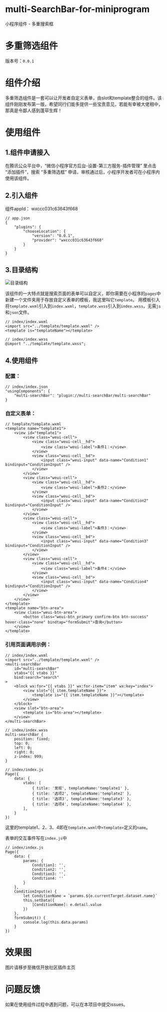# multi-SearchBar-for-miniprogram
小程序组件 - 多重搜索框


# 多重筛选组件
版本号：`0.0.1`


# 组件介绍
多重筛选组件是一套可以让开发者自定义表单，由slot和template整合的组件。该组件刚刚发布第一版，希望同行们能多提供一些宝贵意见，若能有幸被大佬相中，那真是令鄙人感到蓬荜生辉！


# 使用组件

## 1.组件申请接入
在腾讯公众平台中，“微信小程序官方后台-设置-第三方服务-插件管理” 里点击 “添加插件”，搜索 “多重筛选框” 申请，审核通过后，小程序开发者可在小程序内使用该组件。



## 2.引入组件
组件appId： wxccc031c63643f668
```
// app.json
{
	"plugins": {
		"chooseLocation": {
			"version": "0.0.1",
			"provider": "wxccc031c63643f668"
		}
	}
}
```


## 3.目录结构
![目录结构](./目录结构.png)

该组件的一大特点就是搜索页面的表单可以自定义，即你需要在小程序的`pages`中新建一个文件夹用于存放自定义表单的模板，我这里叫它`template`。
用模板引入将`template.wxml`引入到`index.wxml`，`template.wxss`引入到`index.wxss`，无需`js`和`json`文件。

```
// index/index.wxml
<import src="../template/template.wxml" />
<template is="templateName"></template>

// index/index.wxss
@import "../template/template.wxss";
```

## 4.使用组件

### 配置：
```
// index/index.json
"usingComponents": {
    "multi-searchBar": "plugin://multi-searchBar/multi-searchBar"
}
```

### 自定义表单：
```
// template/template.wxml
<template name="template1">
	<view id="template1">
		<view class="weui-cell">
			<view class="weui-cell__hd">
				<view class="weui-label">条件1：</view>
			</view>
			<view class="weui-cell__bd">
				<input class="weui-input" data-name="Condition1" bindinput="ConditionInput" />
			</view>
		</view>
		<view class="weui-cell">
			<view class="weui-cell__hd">
				<view class="weui-label">条件2：</view>
			</view>
			<view class="weui-cell__bd">
				<input class="weui-input" data-name="Condition2" bindinput="ConditionInput" />
			</view>
		</view>
		<view class="weui-cell">
			<view class="weui-cell__hd">
				<view class="weui-label">条件3：</view>
			</view>
			<view class="weui-cell__bd">
				<input class="weui-input" data-name="Condition3" bindinput="ConditionInput" />
			</view>
		</view>
		<view class="weui-cell">
			<view class="weui-cell__hd">
				<view class="weui-label">条件4：</view>
			</view>
			<view class="weui-cell__bd">
				<input class="weui-input" data-name="Condition4" bindinput="ConditionInput" />
			</view>
		</view>
	</view>
</template>
<template name="btn-area">
	<view class="weui-btn-area">
		<button class="weui-btn_primary confirm-btn btn-success" hover-class="none" bindtap="formSubmit">查询</button>
	</view>
</template>
```

### 引用页面调用示例：
```
// index/index.wxml
<import src="../template/template.wxml" />
<multi-searchBar
	id="multi-searchBar" 
	vtabs="{{ vtabs }}"
	bind:search="search"
>
	<block wx:for="{{ vtabs }}" wx:for-item="item" wx:key="index">
		<view slot="{{ item.templateName }}">
			<template is="{{ item.templateName }}"></template>
		</view>
	</block>
	<view slot="btn-area">
		<template is="btn-area"></template>
	</view>
</multi-searchBar>

// index/index.wxss
multi-searchBar {
	position: fixed;
	top: 0;
	left: 0;
	right: 0;
	z-index: 999;
}

// index/index.js
Page({
	data: {
		vtabs: [
			{ title: '常规', templateName:'template1' },
			{ title: '选项2', templateName:'template2' },
			{ title: '选项3', templateName:'template3' },
			{ title: '选项4', templateName:'template4' },
		],
	}
})
```
这里的template1、2、3、4即在`template.wxml`中`<template>`定义的`name`。


表单的交互事件写在`index.js`中

```
// index/index.js
Page({
	data: {
		params: {
			Condition1: '',
			Condition2: '',
			Condition3: '',
			Condition4: ''
		}
	},
	ConditionInput(e) {
		let ConditionName = `params.${e.currentTarget.dataset.name}`
		this.setData({
			[ConditionName]: e.detail.value
		})
	},
	formSubmit() {
		console.log(this.data.params)
	}
})
```

# 效果图
图片请移步至微信开放社区插件主页

# 问题反馈
如果在使用组件过程中遇到问题，可以在本项目中提交issues。
